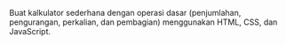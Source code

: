 Buat kalkulator sederhana dengan operasi dasar (penjumlahan, pengurangan, perkalian, dan pembagian) menggunakan HTML, CSS, dan JavaScript.
